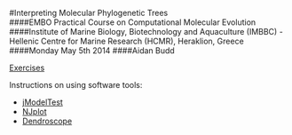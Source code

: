 #Interpreting Molecular Phylogenetic Trees  
####EMBO Practical Course on Computational Molecular Evolution  
####Institute of Marine Biology, Biotechnology and Aquaculture (IMBBC) - Hellenic Centre for Marine Research (HCMR), Heraklion, Greece  
####Monday May 5th 2014
####Aidan Budd


[Exercises](./interpretingPhylogeniesCrete2014.html)

Instructions on using software tools:

- [jModelTest](./usingJModelTest.html)
- [NJplot](./usingNJplot.html)
- [Dendroscope](./usingDendroscope.html)